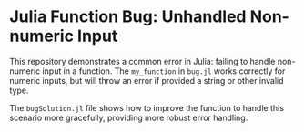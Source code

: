 # Julia Function Bug: Unhandled Non-numeric Input

This repository demonstrates a common error in Julia: failing to handle non-numeric input in a function. The `my_function` in `bug.jl` works correctly for numeric inputs, but will throw an error if provided a string or other invalid type.

The `bugSolution.jl` file shows how to improve the function to handle this scenario more gracefully, providing more robust error handling.